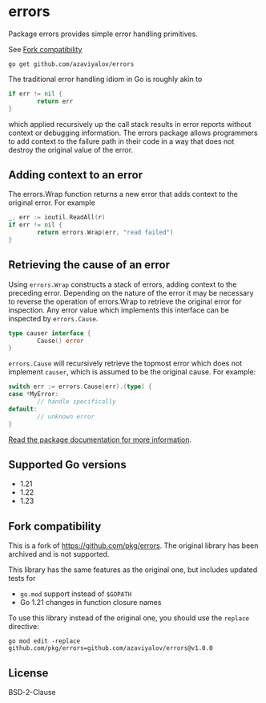 # errors

Package errors provides simple error handling primitives.

See [Fork compatibility](#fork-compatibility)

`go get github.com/azaviyalov/errors`

The traditional error handling idiom in Go is roughly akin to
```go
if err != nil {
        return err
}
```
which applied recursively up the call stack results in error reports without context or debugging information. The errors package allows programmers to add context to the failure path in their code in a way that does not destroy the original value of the error.

## Adding context to an error

The errors.Wrap function returns a new error that adds context to the original error. For example
```go
_, err := ioutil.ReadAll(r)
if err != nil {
        return errors.Wrap(err, "read failed")
}
```
## Retrieving the cause of an error

Using `errors.Wrap` constructs a stack of errors, adding context to the preceding error. Depending on the nature of the error it may be necessary to reverse the operation of errors.Wrap to retrieve the original error for inspection. Any error value which implements this interface can be inspected by `errors.Cause`.
```go
type causer interface {
        Cause() error
}
```
`errors.Cause` will recursively retrieve the topmost error which does not implement `causer`, which is assumed to be the original cause. For example:
```go
switch err := errors.Cause(err).(type) {
case *MyError:
        // handle specifically
default:
        // unknown error
}
```

[Read the package documentation for more information](https://godoc.org/github.com/azaviyalov/errors).

## Supported Go versions

- 1.21
- 1.22
- 1.23

## Fork compatibility

This is a fork of https://github.com/pkg/errors. The original library has been archived and is not supported.

This library has the same features as the original one, but includes updated tests for

- `go.mod` support instead of `$GOPATH`
- Go 1.21 changes in function closure names

To use this library instead of the original one, you should use the `replace` directive:

```
go mod edit -replace github.com/pkg/errors=github.com/azaviyalov/errors@v1.0.0

```


## License

BSD-2-Clause
